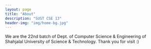 ```yaml
---
layout: page
title: "About"
description: "SUST CSE 13"
header-img: "img/home-bg.jpg"
---
```


We are the 22nd batch of Dept. of Computer Science & Engineering of Shahjalal University of Science & Technology. Thank you for visit :) 
	